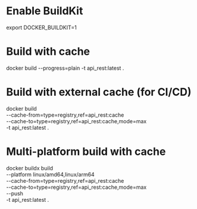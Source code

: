 # Enable BuildKit
export DOCKER_BUILDKIT=1

# Build with cache
docker build --progress=plain -t api_rest:latest .

# Build with external cache (for CI/CD)
docker build \
  --cache-from=type=registry,ref=api_rest:cache \
  --cache-to=type=registry,ref=api_rest:cache,mode=max \
  -t api_rest:latest .

# Multi-platform build with cache
docker buildx build \
  --platform linux/amd64,linux/arm64 \
  --cache-from=type=registry,ref=api_rest:cache \
  --cache-to=type=registry,ref=api_rest:cache,mode=max \
  --push \
  -t api_rest:latest .